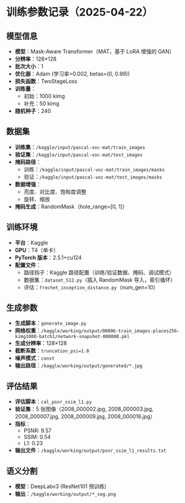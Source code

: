 # 训练参数记录（2025-04-22）
## 模型信息
- **模型**：Mask-Aware Transformer（MAT，基于 LoRA 增强的 GAN）
- **分辨率**：128×128
- **批次大小**：1
- **优化器**：Adam (学习率=0.002, betas=(0, 0.99))
- **损失函数**：TwoStageLoss
- **训练量**：
  - 初始：1000 kimg
  - 补充：50 kimg
- **随机种子**：240
## 数据集
- **训练集**：`/kaggle/input/pascal-voc-mat/train_images`
- **验证集**：`/kaggle/input/pascal-voc-mat/test_images`
- **掩码路径**：
  - 训练：`/kaggle/input/pascal-voc-mat/train_images/masks`
  - 验证：`/kaggle/input/pascal-voc-mat/test_images/masks`
- **数据增强**：
  - 亮度、对比度、饱和度调整
  - 旋转、缩放
- **掩码生成**：RandomMask（hole_range=\[0, 1\]）
## 训练环境
- **平台**：Kaggle
- **GPU**：T4（单卡）
- **PyTorch 版本**：2.5.1+cu124
- **配置文件**：
  - 路径钩子：Kaggle 路径配置（训练/验证数据、掩码、调试模式）
  - 数据集：`dataset_512.py`（插入 RandomMask 导入，索引循环）
  - 评估：`frechet_inception_distance.py`（num_gen=10）
## 生成参数
- **生成脚本**：`generate_image.py`
- **网络权重**：`/kaggle/working/output/00006-train_images-places256-kimg1000-batch1/network-snapshot-000000.pkl`
- **生成分辨率**：128×128
- **截断系数**：`truncation_psi=1.0`
- **噪声模式**：`const`
- **输出路径**：`/kaggle/working/output/generated/*.jpg`
## 评估结果
- **评估脚本**：`cal_psnr_ssim_l1.py`
- **验证集**：5 张图像（2008_000002.jpg, 2008_000003.jpg, 2008_000007.jpg, 2008_000009.jpg, 2008_000016.jpg）
- **指标**：
  - PSNR: 9.57
  - SSIM: 0.54
  - L1: 0.23
- **输出文件**：`/kaggle/working/output/psnr_ssim_l1_results.txt`
## 语义分割
- **模型**：DeepLabv3 (ResNet101 预训练)
- **输出**：`/kaggle/working/output/*_seg.png`